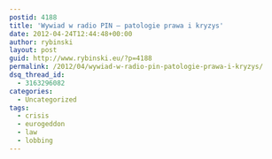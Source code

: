 ```yaml
---
postid: 4188
title: 'Wywiad w radio PIN – patologie prawa i kryzys'
date: 2012-04-24T12:44:48+00:00
author: rybinski
layout: post
guid: http://www.rybinski.eu/?p=4188
permalink: /2012/04/wywiad-w-radio-pin-patologie-prawa-i-kryzys/
dsq_thread_id:
  - 3163296082
categories:
  - Uncategorized
tags:
  - crisis
  - eurogeddon
  - law
  - lobbing
---
```

